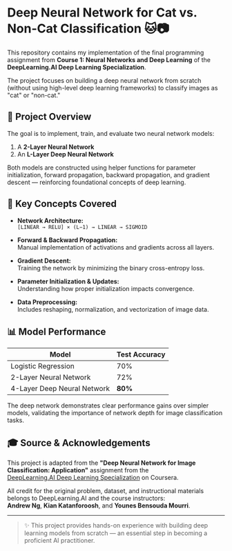 # Deep Neural Network for Cat vs. Non-Cat Classification 🐱📷

This repository contains my implementation of the final programming assignment from **Course 1: Neural Networks and Deep Learning** of the **DeepLearning.AI Deep Learning Specialization**.

The project focuses on building a deep neural network from scratch (without using high-level deep learning frameworks) to classify images as "cat" or "non-cat."

## 📘 Project Overview

The goal is to implement, train, and evaluate two neural network models:

1. A **2-Layer Neural Network**  
2. An **L-Layer Deep Neural Network**

Both models are constructed using helper functions for parameter initialization, forward propagation, backward propagation, and gradient descent — reinforcing foundational concepts of deep learning.

## 🧠 Key Concepts Covered

- **Network Architecture:**  
  `[LINEAR → RELU] × (L−1) → LINEAR → SIGMOID`

- **Forward & Backward Propagation:**  
  Manual implementation of activations and gradients across all layers.

- **Gradient Descent:**  
  Training the network by minimizing the binary cross-entropy loss.

- **Parameter Initialization & Updates:**  
  Understanding how proper initialization impacts convergence.

- **Data Preprocessing:**  
  Includes reshaping, normalization, and vectorization of image data.

## 📊 Model Performance

| Model                     | Test Accuracy |
|--------------------------|---------------|
| Logistic Regression      | 70%           |
| 2-Layer Neural Network   | 72%           |
| 4-Layer Deep Neural Network | **80%**     |

The deep network demonstrates clear performance gains over simpler models, validating the importance of network depth for image classification tasks.

## 🎓 Source & Acknowledgements

This project is adapted from the **"Deep Neural Network for Image Classification: Application"** assignment from the  
[DeepLearning.AI Deep Learning Specialization](https://www.coursera.org/specializations/deep-learning) on Coursera.

All credit for the original problem, dataset, and instructional materials belongs to DeepLearning.AI and the course instructors:  
**Andrew Ng**, **Kian Katanforoosh**, and **Younes Bensouda Mourri**.

---

> ✨ This project provides hands-on experience with building deep learning models from scratch — an essential step in becoming a proficient AI practitioner.
